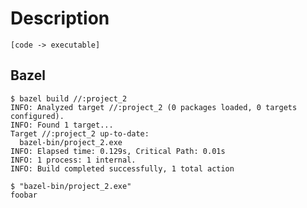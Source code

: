 # Description

`[code -> executable]`

## Bazel

```console
$ bazel build //:project_2
INFO: Analyzed target //:project_2 (0 packages loaded, 0 targets configured).
INFO: Found 1 target...
Target //:project_2 up-to-date:
  bazel-bin/project_2.exe
INFO: Elapsed time: 0.129s, Critical Path: 0.01s
INFO: 1 process: 1 internal.
INFO: Build completed successfully, 1 total action

$ "bazel-bin/project_2.exe" 
foobar

```
